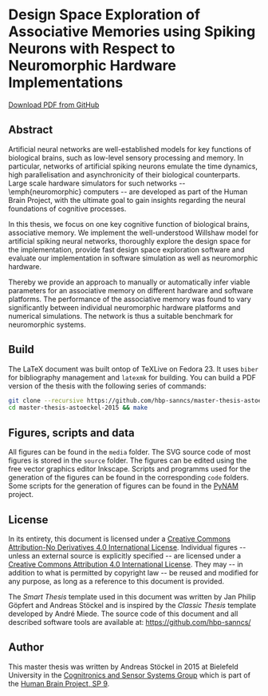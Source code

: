 Design Space Exploration of Associative Memories using Spiking Neurons with Respect to Neuromorphic Hardware Implementations
============================================================================================================================

[Download PDF from GitHub](https://github.com/hbp-sanncs/master-thesis-astoeckel-2015/releases/download/v1.0/master_astoecke_design_space_exploration_2015.pdf)

Abstract
--------

Artificial neural networks are well-established models for key functions of biological brains, such as low-level sensory processing and memory. In particular, networks of artificial spiking neurons emulate the time dynamics, high parallelisation and asynchronicity of their biological counterparts. Large scale hardware simulators for such networks -- \emph{neuromorphic} computers -- are developed as part of the Human Brain Project, with the ultimate goal to gain insights regarding the neural foundations of cognitive processes.

In this thesis, we focus on one key cognitive function of biological brains, associative memory. We implement the well-understood Willshaw model for artificial spiking neural networks, thoroughly explore the design space for the implementation, provide fast design space exploration software and evaluate our implementation in software simulation as well as neuromorphic hardware.

Thereby we provide an approach to manually or automatically infer viable parameters for an associative memory on different hardware and software platforms. The performance of the associative memory was found to vary significantly between individual neuromorphic hardware platforms and numerical simulations. The network is thus a suitable benchmark for neuromorphic systems.

Build
-----

The LaTeX document was built ontop of TeXLive on Fedora 23. It uses `biber` for
bibliography management and `latexmk` for building. You can build a PDF version
of the thesis with the following series of commands:
````bash
git clone --recursive https://github.com/hbp-sanncs/master-thesis-astoeckel-2015/
cd master-thesis-astoeckel-2015 && make
````

Figures, scripts and data
-------------------------

All figures can be found in the `media` folder. The SVG source code of most figures
is stored in the `source` folder. The figures can be edited using the free vector
graphics editor Inkscape. Scripts and programms used for the generation of
the figures can be found in the corresponding `code` folders. Some scripts for the
generation of figures can be found in the [PyNAM](https://github.com/hbp-sanncs/pynam/tree/master/misc)
project.


License
-------

In its entirety, this document is licensed under a
[Creative Commons Attribution-No Derivatives 4.0 International License](http://creativecommons.org/licenses/by-nd/4.0/).
Individual figures -- unless an external source is explicitly specified -- are licensed under a
[Creative Commons Attribution 4.0 International License](http://creativecommons.org/licenses/by/4.0/). They may --
in addition to what is permitted by copyright law -- be reused and modified for any purpose, as long as a reference to this document is provided.

The *Smart Thesis* template used in this document was written by Jan Philip Göpfert and Andreas Stöckel and is
inspired by the *Classic Thesis* template developed by André Miede. The source code of this document and all
described software tools are available at: https://github.com/hbp-sanncs/

Author
------

This master thesis was written by Andreas Stöckel in 2015 at Bielefeld University in
the [Cognitronics and Sensor Systems Group](http://www.ks.cit-ec.uni-bielefeld.de/)
which is part of the [Human Brain Project, SP 9](https://www.humanbrainproject.eu/neuromorphic-computing-platform).

